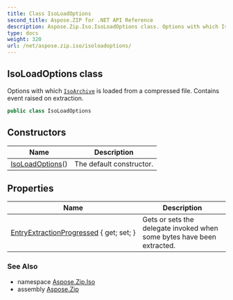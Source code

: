 ```yaml
---
title: Class IsoLoadOptions
second_title: Aspose.ZIP for .NET API Reference
description: Aspose.Zip.Iso.IsoLoadOptions class. Options with which IsoArchive is loaded from a compressed file. Contains event raised on extraction
type: docs
weight: 320
url: /net/aspose.zip.iso/isoloadoptions/
---
```

## IsoLoadOptions class

Options with which [`IsoArchive`](../isoarchive/) is loaded from a compressed file. Contains event raised on extraction.

```csharp
public class IsoLoadOptions
```

## Constructors

| Name | Description |
| --- | --- |
| [IsoLoadOptions](isoloadoptions/)() | The default constructor. |

## Properties

| Name | Description |
| --- | --- |
| [EntryExtractionProgressed](../../aspose.zip.iso/isoloadoptions/entryextractionprogressed/) { get; set; } | Gets or sets the delegate invoked when some bytes have been extracted. |

### See Also

* namespace [Aspose.Zip.Iso](../../aspose.zip.iso/)
* assembly [Aspose.Zip](../../)


